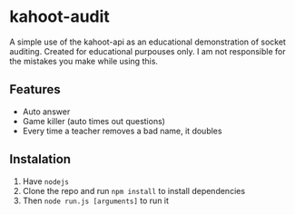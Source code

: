 # kahoot-audit

A simple use of the kahoot-api as an educational demonstration of socket auditing. Created for educational purpouses only. I am not responsible for the mistakes you make while using this.

## Features

* Auto answer
* Game killer (auto times out questions)
* Every time a teacher removes a bad name, it doubles



## Instalation

1. Have `nodejs`
2. Clone the repo and run `npm install` to install dependencies
3. Then `node run.js [arguments]` to run it

